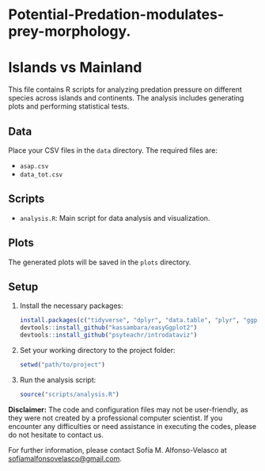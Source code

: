 # Potential-Predation-modulates-prey-morphology.

# Islands vs Mainland

This file contains R scripts for analyzing predation pressure on different species across islands and continents. The analysis includes generating plots and performing statistical tests.

## Data

Place your CSV files in the `data` directory. The required files are:
- `asap.csv`
- `data_tot.csv`

## Scripts

- `analysis.R`: Main script for data analysis and visualization.

## Plots

The generated plots will be saved in the `plots` directory.

## Setup

1. Install the necessary packages:
    ```R
    install.packages(c("tidyverse", "dplyr", "data.table", "plyr", "ggplot2", "nortest", "hrbrthemes", "viridis", "ggbeeswarm", "devtools", "Rmisc", "remotes", "see", "showtext"))
    devtools::install_github("kassambara/easyGgplot2")
    devtools::install_github("psyteachr/introdataviz")
    ```

2. Set your working directory to the project folder:
    ```R
    setwd("path/to/project")
    ```

3. Run the analysis script:
    ```R
    source("scripts/analysis.R")
    ```


**Disclaimer:** The code and configuration files may not be user-friendly, as they were not created by a professional computer scientist. If you encounter any difficulties or need assistance in executing the codes, please do not hesitate to contact us.

For further information, please contact Sofía M. Alfonso-Velasco at sofiamalfonsovelasco@gmail.com.
